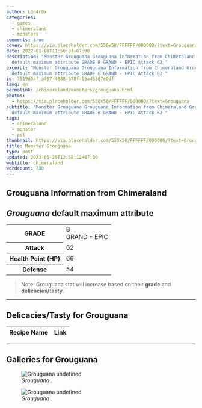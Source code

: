```yaml
---
author: L3n4r0x
categories:
  - games
  - chimeraland
  - monsters
comments: true
cover: https://via.placeholder.com/550x50/FFFFFF/000000/?text=Grouguana
date: 2022-01-08T11:56:03+07:00
description: "Monster Grouguana Grouguana Information from Chimeraland Grouguana
  default maximum attribute GRADE B GRAND - EPIC Attack 62 "
excerpt: "Monster Grouguana Grouguana Information from Chimeraland Grouguana
  default maximum attribute GRADE B GRAND - EPIC Attack 62 "
id: 7519d5af-af87-4888-878f-05a45307e0df
lang: en
permalink: /chimeraland/monsters/grouguana.html
photos:
  - https://via.placeholder.com/550x50/FFFFFF/000000/?text=Grouguana
subtitle: "Monster Grouguana Grouguana Information from Chimeraland Grouguana
  default maximum attribute GRADE B GRAND - EPIC Attack 62 "
tags:
  - chimeraland
  - monster
  - pet
thumbnail: https://via.placeholder.com/550x50/FFFFFF/000000/?text=Grouguana
title: Monster Grouguana
type: post
updated: 2023-05-25T12:58:12+07:00
webtitle: chimeraland
wordcount: 730
---
```


<link
  rel="stylesheet"
  href="https://rawcdn.githack.com/dimaslanjaka/Web-Manajemen/870a349/css/bootstrap-5-3-0-alpha3-wrapper.css"
/>
<section id="bootstrap-wrapper">
  <div data-bs-theme="dark">
    <h2>Grouguana Information from Chimeraland</h2>
    <h2 id="attribute"><i>Grouguana</i> default maximum attribute</h2>
    <div class="row">
      <div class="col mb-2">
        <div class="card">
          <div class="card-body">
            <table>
              <tr>
                <th>GRADE</th>
                <td>B <br /><span class="text-purple">GRAND - EPIC</span></td>
              </tr>
              <tr>
                <th>Attack</th>
                <td>62</td>
              </tr>
              <tr>
                <th>Health Point (HP)</th>
                <td>66</td>
              </tr>
              <tr>
                <th>Defense</th>
                <td>54</td>
              </tr>
            </table>
          </div>
        </div>
      </div>
    </div>
    <blockquote class="bd-callout bd-callout-warning">
      Note: Grouguana stat will increase based on their <b>grade</b> and
      <b>delicacies/tasty</b>.
    </blockquote>
    <hr />
    <h2 id="delicacies">Delicacies/Tasty for Grouguana</h2>
    <div class="card">
      <div class="card-body">
        <div class="table-responsive">
          <table class="table table-striped">
            <thead>
              <tr>
                <th>Recipe Name</th>
                <th>Link</th>
              </tr>
            </thead>
            <tbody></tbody>
          </table>
        </div>
      </div>
    </div>
    <hr />
    <div id="gallery">
      <h2>Galleries for Grouguana</h2>
      <div class="row">
        <div class="col-lg-6 col-12">
          <figure>
            <img
              src="https://www.webmanajemen.com/undefined"
              alt="Grouguana undefined"
            />
            <figcaption style="word-wrap: break-word">
              <i>Grouguana</i> .
            </figcaption>
          </figure>
        </div>
        <div class="col-lg-6 col-12">
          <figure>
            <img
              src="https://www.webmanajemen.com/undefined"
              alt="Grouguana undefined"
            />
            <figcaption style="word-wrap: break-word">
              <i>Grouguana</i> .
            </figcaption>
          </figure>
        </div>
      </div>
    </div>
  </div>
</section>